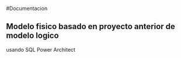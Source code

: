 #Documentacion
## Modelo fisico basado en proyecto anterior de modelo logico 
usando SQL Power Architect

